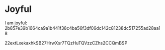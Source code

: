 # Joyful

I am joyful: 2b857e39b1664ca9a1b441f38c4ba56f3df06dc142c81238dc517255ad28aa18


22extLxekaxhkSB27HrwXsr7TQzHuTQVzzCZhs2CCQmBSP
